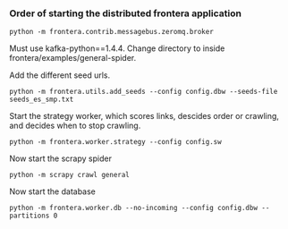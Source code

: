 ### Order of starting the distributed frontera application

```
python -m frontera.contrib.messagebus.zeromq.broker
```

Must use kafka-python==1.4.4. 
Change directory to inside frontera/examples/general-spider.

Add the different seed urls.

```
python -m frontera.utils.add_seeds --config config.dbw --seeds-file seeds_es_smp.txt
```

Start the strategy worker, which scores links, descides order or crawling, and decides when to stop crawling.

```
python -m frontera.worker.strategy --config config.sw
```

Now start the scrapy spider

``` 
python -m scrapy crawl general
```

Now start the database

```
python -m frontera.worker.db --no-incoming --config config.dbw --partitions 0
```